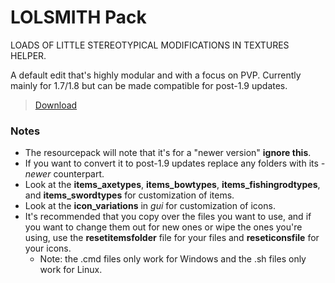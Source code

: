 # LOLSMITH Pack

LOADS OF LITTLE STEREOTYPICAL MODIFICATIONS IN TEXTURES HELPER.

A default edit that's highly modular and with a focus on PVP. Currently mainly for 1.7/1.8 but can be made compatible for post-1.9 updates.
> [Download](https://github.com/Biblioklept/lolsmith-pack/archive/refs/heads/main.zip)

### Notes
- The resourcepack will note that it's for a "newer version" **ignore this**.
- If you want to convert it to post-1.9 updates replace any folders with its *-newer* counterpart.
- Look at the **items_axetypes**, **items_bowtypes**, **items_fishingrodtypes**, and **items_swordtypes** for customization of items.
- Look at the **icon_variations** in *gui* for customization of icons.
- It's recommended that you copy over the files you want to use, and if you want to change them out for new ones or wipe the ones you're using, use the **resetitemsfolder** file for your files and **reseticonsfile** for your icons.
  - Note: the .cmd files only work for Windows and the .sh files only work for Linux.
